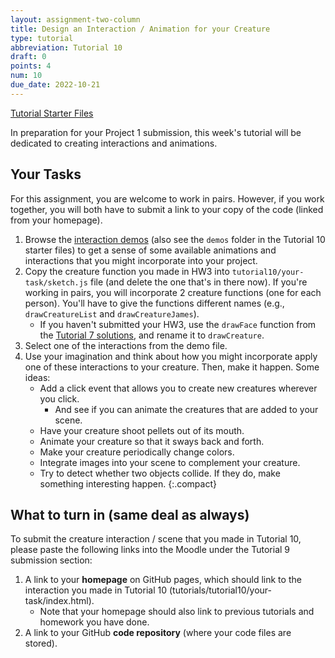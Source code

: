 ```yaml
---
layout: assignment-two-column
title: Design an Interaction / Animation for your Creature
type: tutorial
abbreviation: Tutorial 10
draft: 0
points: 4
num: 10
due_date: 2022-10-21
---
```


<a class="nu-button" href="/fall2022/course-files/tutorials/tutorial10.zip" target="_blank">
    Tutorial Starter Files <i class="fas fa-download"></i>
</a>

In preparation for your Project 1 submission, this week's tutorial will be dedicated to creating interactions and animations. 

## Your Tasks
For this assignment, you are welcome to work in pairs. However, if you work together, you will both have to submit a link to your copy of the code (linked from your homepage).

1. Browse the [interaction demos](/fall2022/course-files/tutorials/tutorial10/demos/) (also see the `demos` folder in the Tutorial 10 starter files) to get a sense of some available animations and interactions that you might incorporate into your project.
1. Copy the creature function you made in HW3 into `tutorial10/your-task/sketch.js` file (and delete the one that's in there now). If you're working in pairs, you will incorporate 2 creature functions (one for each person). You'll have to give the functions different names (e.g., `drawCreatureList` and `drawCreatureJames`).
    * If you haven't submitted your HW3, use the `drawFace` function from the [Tutorial 7 solutions](/fall2022/course-files/tutorials/tutorial07_answers.zip), and rename it to `drawCreature`.
1. Select one of the interactions from the demo file.
1. Use your imagination and think about how you might incorporate apply one of these interactions to your creature. Then, make it happen. Some ideas:
    * Add a click event that allows you to create new creatures wherever you click.
        * And see if you can animate the creatures that are added to your scene.
    * Have your creature shoot pellets out of its mouth.
    * Animate your creature so that it sways back and forth.
    * Make your creature periodically change colors.
    * Integrate images into your scene to complement your creature.
    * Try to detect whether two objects collide. If they do, make something interesting happen.
    {:.compact}

## What to turn in (same deal as always)
To submit the creature interaction / scene that you made in Tutorial 10, please paste the following links into the Moodle under the Tutorial 9 submission section:

1. A link to your **homepage** on GitHub pages, which should link to the interaction you made in Tutorial 10 (tutorials/tutorial10/your-task/index.html). 
    * Note that your homepage should also link to previous tutorials and homework you have done.
2. A link to your GitHub **code repository** (where your code files are stored).
